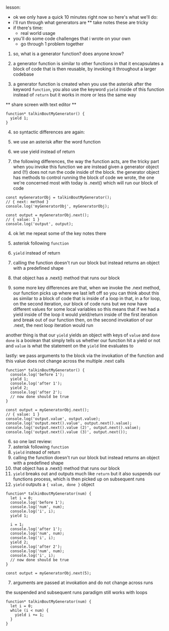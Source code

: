 lesson:

- ok we only have a quick 10 minutes right now so here's what we'll do:
- i'll run through what generators are
** take notes these are tricky
- if there's time:
  - real world usage
- you'll do some code challenges that i wrote on your own
  - go through 1 problem together

1. so, what is a generator function? does anyone know?

2. a generator function is similar to other functions in that it encapsulates a block of code
  that is then reusable, by invoking it throughout a larger codebase

3. a generator function is created when you use the asterisk after the keyword `function`,
  you also use the keyword `yield` inside of this function instead of `return`
  but it works in more or less the same way

** share screen with text editor **

```
function* talkinBoutMyGenerator() {
  yield 1;
}
```
4. so syntactic differences are again:
  1. we use an asterisk after the word function
  2. we use yield instead of return

5. the following differences, the way the function acts, are the tricky part
  when you invoke this function we are instead given a generator object and (!!) does not run the code inside of the block.
  the generator object has methods to control running the block of code we wrote,
  the one we're concerned most with today is .next() which will run our block of code

```
const myGeneratorObj = talkinBoutMyGenerator();
// { next: method }
console.log('myGeneratorObj', myGeneratorObj);

const output = myGeneratorObj.next();
// { value: 1 }
console.log('output', output);
```
4. ok let me repeat some of the key notes there
  1. asterisk following `function`
  2. `yield` instead of return
  3. calling the function doesn't run our block but instead returns an object with a predefined shape
  4. that object has a .next() method that runs our block

5. some more key differences are that, when we invoke the .next method, our function picks up where we last left off
  so you can think about this as similar to a block of code that is inside of a loop
  in that, in a for loop, on the second iteration, our block of code runs but we now have different values for some local variables
  so this means that if we had a yield inside of the loop it would yield/return inside of the first iteration and break out of our function
  then, on the second invokation of our .next, the next loop iteration would run

  another thing is that our `yield` yields an object with keys of `value` and `done`
  `done` is a boolean that simply tells us whether our function hit a yield or not
  and `value` is what the statement on the `yield` line evaluates to

  lastly: we pass arguments to the block via the invokation of the function and this value does not change across the multiple .next calls

```
function* talkinBoutMyGenerator() {
  console.log('before 1');
  yield 1;
  console.log('after 1');
  yield 2;
  console.log('after 2');
  // now done should be true
}

const output = myGeneratorObj.next();
// { value: 1 }
console.log('output.value', output.value);
console.log('output.next().value', output.next().value);
console.log('output.next().value (2)', output.next().value);
console.log('output.next().value (3)', output.next());
```
6. so one last review:
  1. asterisk following `function`
  2. `yield` instead of return
  3. calling the function doesn't run our block but instead returns an object with a predefined shape
  4. that object has a .next() method that runs our block
  5. `yield` breaks out and outputs much like `return` but it also suspends our functions process, which is then picked up on subsequent runs
  6. `yield` outputs a `{ value, done }` object

```
function* talkinBoutMyGenerator(num) {
  let i = 0;
  console.log('before 1');
  console.log('num', num);
  console.log('i', i);
  yield 1;

  i = 1;
  console.log('after 1');
  console.log('num', num);
  console.log('i', i);
  yield 2;
  console.log('after 2');
  console.log('num', num);
  console.log('i', i);
  // now done should be true
}

const output = myGeneratorObj.next(5);

```
  7. arguments are passed at invokation and do not change across runs

  the suspended and subsequent runs paradigm still works with loops
  ```
  function* talkinBoutMyGenerator(num) {
    let i = 0;
    while (i < num) {
      yield i += 1;
    }
  }
```
